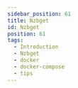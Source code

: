 ```yaml
---
sidebar_position: 61
title: Nzbget
id: Nzbget
position: 61
tags:
  - Introduction
  - Nzbget
  - docker
  - docker-compose
  - tips
---
```

